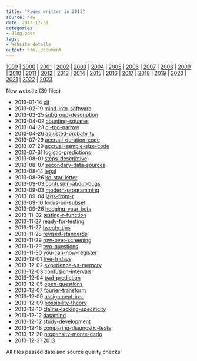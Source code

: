 ```yaml
---
title: "Pages written in 2013"
source: new
date: 2013-12-31
categories:
- Blog post
tags:
- Website details
output: html_document
---
```

 
[1999](http://new.pmean.com/1999/) | [2000](http://new.pmean.com/2000/) | [2001](http://new.pmean.com/2001/) | [2002](http://new.pmean.com/2002/) | [2003](http://new.pmean.com/2003/) | [2004](http://new.pmean.com/2004/) | [2005](http://new.pmean.com/2005/) | [2006](http://new.pmean.com/2006/) | [2007](http://new.pmean.com/2007/) | [2008](http://new.pmean.com/2008/) | [2009](http://new.pmean.com/2009/) | [2010](http://new.pmean.com/2010/) | [2011](http://new.pmean.com/2011/) | [2012](http://new.pmean.com/2012/) | [2013](http://new.pmean.com/2013/) | [2014](http://new.pmean.com/2014/) | [2015](http://new.pmean.com/2015/) | [2016](http://new.pmean.com/2016/) | [2017](http://new.pmean.com/2017/) | [2018](http://new.pmean.com/2018/) | [2019](http://new.pmean.com/2019/) | [2020](http://new.pmean.com/2020/) | [2021](http://new.pmean.com/2021/) | [2022](http://new.pmean.com/2022/) | [2023](http://new.pmean.com/2023/)
 
New website (39 files)
 
+ 2013-01-14 [clt](http://new.pmean.com/clt/)    
+ 2013-02-19 [mind-into-software](http://new.pmean.com/mind-into-software/)    
+ 2013-03-25 [subgroup-description](http://new.pmean.com/subgroup-description/)    
+ 2013-04-02 [counting-squares](http://new.pmean.com/counting-squares/)    
+ 2013-04-23 [ci-too-narrow](http://new.pmean.com/ci-too-narrow/)    
+ 2013-04-26 [adjusted-probability](http://new.pmean.com/adjusted-probability/)    
+ 2013-07-29 [accrual-duration-code](http://new.pmean.com/accrual-duration-code/)    
+ 2013-07-29 [accrual-sample-size-code](http://new.pmean.com/accrual-sample-size-code/)    
+ 2013-07-31 [logistic-predictions](http://new.pmean.com/logistic-predictions/)    
+ 2013-08-01 [steps-descriptive](http://new.pmean.com/steps-descriptive/)    
+ 2013-08-07 [secondary-data-sources](http://new.pmean.com/secondary-data-sources/)    
+ 2013-08-14 [legal](http://new.pmean.com/legal/)    
+ 2013-08-26 [kc-star-letter](http://new.pmean.com/kc-star-letter/)    
+ 2013-09-03 [confusion-about-bugs](http://new.pmean.com/confusion-about-bugs/)    
+ 2013-09-03 [modern-programming](http://new.pmean.com/modern-programming/)    
+ 2013-09-04 [jags-from-r](http://new.pmean.com/jags-from-r/)    
+ 2013-09-10 [focus-on-subset](http://new.pmean.com/focus-on-subset/)    
+ 2013-09-26 [hedging-your-bets](http://new.pmean.com/hedging-your-bets/)    
+ 2013-11-02 [testing-r-function](http://new.pmean.com/testing-r-function/)    
+ 2013-11-27 [ready-for-testing](http://new.pmean.com/ready-for-testing/)    
+ 2013-11-27 [twenty-tips](http://new.pmean.com/twenty-tips/)    
+ 2013-11-28 [revised-standards](http://new.pmean.com/revised-standards/)    
+ 2013-11-29 [row-over-screening](http://new.pmean.com/row-over-screening/)    
+ 2013-11-29 [two-questions](http://new.pmean.com/two-questions/)    
+ 2013-11-30 [you-can-now-register](http://new.pmean.com/you-can-now-register/)    
+ 2013-12-01 [five-fridays](http://new.pmean.com/five-fridays/)    
+ 2013-12-02 [experience-vs-memory](http://new.pmean.com/experience-vs-memory/)    
+ 2013-12-03 [confusion-intervals](http://new.pmean.com/confusion-intervals/)    
+ 2013-12-04 [bad-prediction](http://new.pmean.com/bad-prediction/)    
+ 2013-12-05 [open-questions](http://new.pmean.com/open-questions/)    
+ 2013-12-07 [fourier-transform](http://new.pmean.com/fourier-transform/)    
+ 2013-12-09 [assignment-in-r](http://new.pmean.com/assignment-in-r/)    
+ 2013-12-09 [possibility-theory](http://new.pmean.com/possibility-theory/)    
+ 2013-12-10 [claims-lacking-specificity](http://new.pmean.com/claims-lacking-specificity/)    
+ 2013-12-12 [datamind](http://new.pmean.com/datamind/)    
+ 2013-12-12 [study-development](http://new.pmean.com/study-development/)    
+ 2013-12-18 [comparing-diagnostic-tests](http://new.pmean.com/comparing-diagnostic-tests/)    
+ 2013-12-20 [propensity-monte-carlo](http://new.pmean.com/propensity-monte-carlo/)    
+ 2013-12-31 [2013](http://new.pmean.com/2013/)  
 
All files passed date and source quality checks
